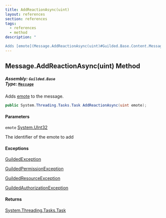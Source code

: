 ```yaml
---
title: AddReactionAsync(uint)
layout: references
section: references
tags:
  - references
  - method
description: "

Adds [emote](Message.AddReactionAsync(uint)#Guilded.Base.Content.Message.AddReactionAsync(uint).emote 'Guilded.Base.Content.Message.AddReactionAsync(uint).emote') to the message."
---
```


## Message.AddReactionAsync(uint) Method
##### **Assembly:** `Guilded.Base`<br/>**Type:** [`Message`](Message 'Guilded.Base.Content.Message')

Adds [emote](Message.AddReactionAsync(uint)#Guilded.Base.Content.Message.AddReactionAsync(uint).emote 'Guilded.Base.Content.Message.AddReactionAsync(uint).emote') to the message.

```csharp
public System.Threading.Tasks.Task AddReactionAsync(uint emote);
```
#### Parameters

<a name='Guilded.Base.Content.Message.AddReactionAsync(uint).emote'></a>

`emote` [System.UInt32](https://docs.microsoft.com/en-us/dotnet/api/System.UInt32 'System.UInt32')

The identifier of the emote to add

#### Exceptions

[GuildedException](GuildedException 'Guilded.Base.GuildedException')

[GuildedPermissionException](GuildedPermissionException 'Guilded.Base.GuildedPermissionException')

[GuildedResourceException](GuildedResourceException 'Guilded.Base.GuildedResourceException')

[GuildedAuthorizationException](GuildedAuthorizationException 'Guilded.Base.GuildedAuthorizationException')

#### Returns
[System.Threading.Tasks.Task](https://docs.microsoft.com/en-us/dotnet/api/System.Threading.Tasks.Task 'System.Threading.Tasks.Task')